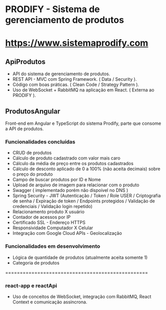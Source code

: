 # PRODIFY - Sistema de gerenciamento de produtos
# https://www.sistemaprodify.com

## ApiProdutos
- API do sistema de gerenciamento de produtos.
- REST API - MVC com Spring Framework. ( Data / Security ).
- Código com boas práticas. ( Clean Code / Strategy Pattern ).
- Uso de WebSocket + RabbitMQ na aplicação em React. ( Externa ao PRODIFY ).

## ProdutosAngular 
Front-end em Angular e TypeScript do sistema Prodify, parte que consome a API de produtos.

### Funcionalidades concluídas
- CRUD de produtos
- Cálculo de produto cadastrado com valor mais caro
- Cálculo da média de preço entre os produtos cadastrados
- Cálculo de desconto aplicado de 0 a 100% (não aceita decimais) sobre o preço do produto
- Campo de buscar produtos por ID e Nome
- Upload de arquivo de imagem para relacionar com o produto
- Swagger ( implementado porém não dispoível no DNS )
- Spring Security - JWT (Autenticação / Token / Role USER / Criptografia de senha / Expiração de token / Endpoints protegidos / Validação de credenciais / Validação login repetido)
- Relacionamento produto X usuário
- Contador de acessos por IP
- Certificado SSL - Endereço HTTPS
- Responsividade Computador X Celular
- Integração com Google Cloud APIs - Geolocalização

### Funcionalidades em desenvolvimento
- Lógica de quantidade de produtos (atualmente aceita somente 1)
- Categoria de produtos
  
=================================================

### react-app e reactApi
- Uso de conceitos de WebSocket, integração com RabbitMQ, React Context e comunicação assíncrona.

